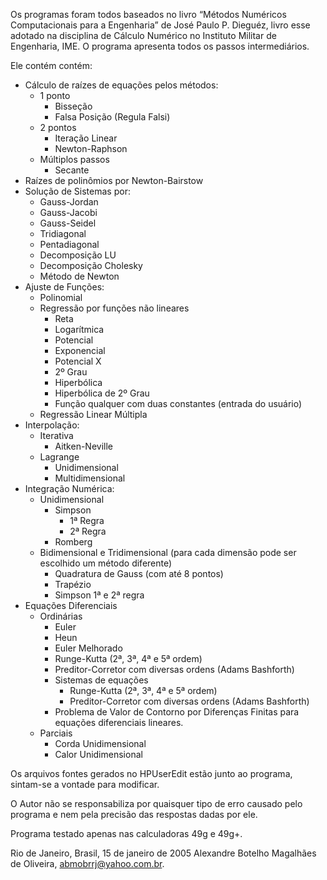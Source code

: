 Os programas foram todos baseados no livro “Métodos Numéricos
Computacionais para a Engenharia” de José Paulo P. Dieguéz, livro
esse adotado na disciplina de Cálculo Numérico no Instituto
Militar de Engenharia, IME. O programa apresenta todos os passos
intermediários.

Ele contém contém:

* Cálculo de raízes de equações pelos métodos:
  - 1 ponto
    - Bisseção
    - Falsa Posição (Regula Falsi)
  - 2 pontos
    - Iteração Linear
    - Newton-Raphson
  - Múltiplos passos
    - Secante
* Raízes de polinômios por Newton-Bairstow
* Solução de Sistemas por:
  - Gauss-Jordan
  - Gauss-Jacobi
  - Gauss-Seidel
  - Tridiagonal
  - Pentadiagonal
  - Decomposição LU
  - Decomposição Cholesky
  - Método de Newton
* Ajuste de Funções:
  - Polinomial
  - Regressão por funções não lineares
    - Reta
    - Logarítmica
    - Potencial
    - Exponencial
    - Potencial X
    - 2º Grau
    - Hiperbólica
    - Hiperbólica de 2º Grau
    - Função qualquer com duas constantes (entrada do usuário)
  - Regressão Linear Múltipla
* Interpolação:
  - Iterativa
    - Aitken-Neville
  - Lagrange
    - Unidimensional
    - Multidimensional
* Integração Numérica:
  - Unidimensional
    - Simpson
      - 1ª Regra
      - 2ª Regra
    - Romberg
  - Bidimensional e Tridimensional (para cada dimensão pode ser escolhido um método diferente)
    - Quadratura de Gauss (com até 8 pontos)
    - Trapézio
    - Simpson 1ª e 2ª regra
* Equações Diferenciais
  - Ordinárias
    - Euler
    - Heun
    - Euler Melhorado
    - Runge-Kutta (2ª, 3ª, 4ª e 5ª ordem)
    - Preditor-Corretor com diversas ordens (Adams Bashforth)
    - Sistemas de equações
      - Runge-Kutta (2ª, 3ª, 4ª e 5ª ordem)
      - Preditor-Corretor com diversas ordens (Adams Bashforth)
    - Problema de Valor de Contorno por Diferenças Finitas para equações diferenciais lineares.
  - Parciais
    - Corda Unidimensional
    - Calor Unidimensional

Os arquivos fontes gerados no HPUserEdit estão junto ao programa, sintam-se
a vontade para modificar.

O Autor não se responsabiliza por quaisquer tipo de erro causado pelo programa
e nem pela precisão das respostas dadas por ele.

Programa testado apenas nas calculadoras 49g e 49g+.

Rio de Janeiro, Brasil, 15 de janeiro de 2005
Alexandre Botelho Magalhães de Oliveira, abmobrrj@yahoo.com.br.

